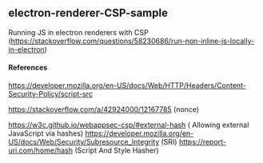 ## electron-renderer-CSP-sample
Running JS in electron renderers with CSP (https://stackoverflow.com/questions/58230686/run-non-inline-js-locally-in-electron)

#### References

https://developer.mozilla.org/en-US/docs/Web/HTTP/Headers/Content-Security-Policy/script-src

https://stackoverflow.com/a/42924000/12167785 (nonce)

https://w3c.github.io/webappsec-csp/#external-hash ( Allowing external JavaScript via hashes)
https://developer.mozilla.org/en-US/docs/Web/Security/Subresource_Integrity (SRI)
https://report-uri.com/home/hash (Script And Style Hasher)
